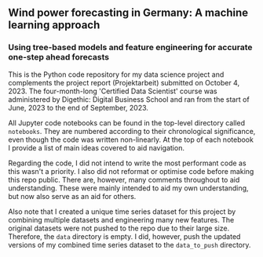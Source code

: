 ## Wind power forecasting in Germany: A machine learning approach
### Using tree-based models and feature engineering for accurate one-step ahead forecasts

This is the Python code repository for my data science project and complements the project report (Projektarbeit) submitted on October 4, 2023. The four-month-long 'Certified Data Scientist' course was administered by Digethic: Digital Business School and ran from the start of June, 2023 to the end of September, 2023.

All Jupyter code notebooks can be found in the top-level directory called `notebooks`. They are numbered according to their chronological significance, even though the code was written non-linearly. At the top of each notebook I provide a list of main ideas covered to aid navigation. 

Regarding the code, I did not intend to write the most performant code as this wasn't a priority. I also did not reformat or optimise code before making this repo public. There are, however, many comments throughout to aid understanding. These were mainly intended to aid my own understanding, but now also serve as an aid for others. 

Also note that I created a unique time series dataset for this project by combining multiple datasets and engineering many new features. The original datasets were not pushed to the repo due to their large size. Therefore, the `data` directory is empty. I did, however, push the updated versions of my combined time series dataset to the `data_to_push` directory. 
